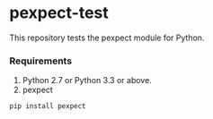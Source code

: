 # pexpect-test
This repository tests the pexpect module for Python.

### Requirements

1. Python 2.7 or Python 3.3 or above.
2. pexpect

```
pip install pexpect
```